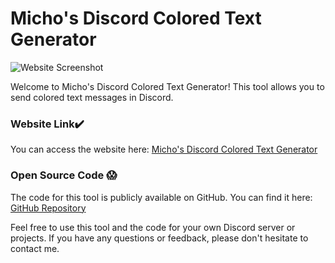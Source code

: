 # Micho's Discord Colored Text Generator

![Website Screenshot](https://i.ibb.co/bm0dS0W/Untitled.png)

Welcome to Micho's Discord Colored Text Generator! This tool allows you to send colored text messages in Discord.

### Website Link✔️
You can access the website here: [Micho's Discord Colored Text Generator](https://michoworks.great-site.net/Micho_Discord_Colored_Text_Generator/)

### Open Source Code 😱
The code for this tool is publicly available on GitHub. You can find it here: [GitHub Repository]([https://gist.github.com/rebane2001/07f2d8e80df053c70a1576d27eabe97c](https://gist.githubusercontent.com/rebane2001/07f2d8e80df053c70a1576d27eabe97c/raw/11fe8b82084871dc400ec0d8542f3b35aeb96092/discord-colored-text-generator.html)https://gist.githubusercontent.com/rebane2001/07f2d8e80df053c70a1576d27eabe97c/raw/11fe8b82084871dc400ec0d8542f3b35aeb96092/discord-colored-text-generator.html)

Feel free to use this tool and the code for your own Discord server or projects. If you have any questions or feedback, please don't hesitate to contact me.
